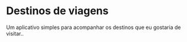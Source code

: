# Destinos de viagens

Um aplicativo simples para acompanhar os destinos que eu gostaria de visitar..
